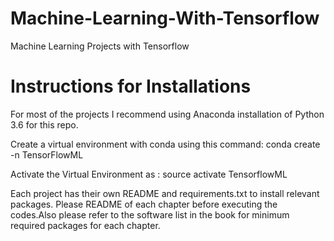 # Machine-Learning-With-Tensorflow
Machine Learning Projects with Tensorflow

# Instructions for Installations 

For most of the projects I recommend using Anaconda installation of Python 3.6 for this repo.

Create a virtual environment with conda using this command:
conda create -n TensorFlowML

Activate the Virtual Environment as :
source activate TensorflowML

Each project has their own README and requirements.txt to install relevant packages. Please README of each chapter before executing the codes.Also please refer to the software list in the book for minimum required packages for each chapter.  
